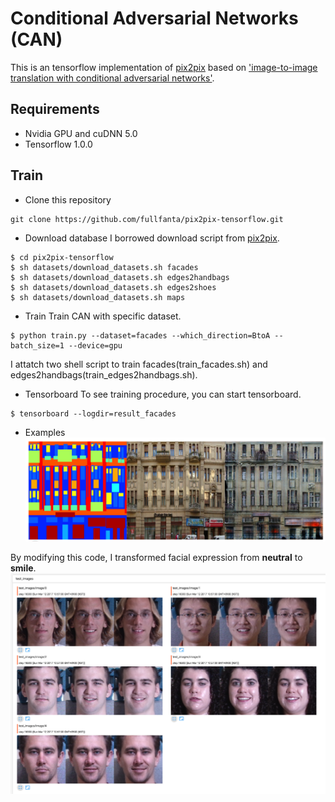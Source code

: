 # Conditional Adversarial Networks (CAN)
This is an tensorflow implementation of [pix2pix](https://github.com/phillipi/pix2pix) based on ['image-to-image translation with conditional adversarial networks'](https://arxiv.org/pdf/1611.07004.pdf).

## Requirements
- Nvidia GPU and cuDNN 5.0
- Tensorflow 1.0.0

## Train
- Clone this repository
```
git clone https://github.com/fullfanta/pix2pix-tensorflow.git
```

- Download database
I borrowed download script from [pix2pix](https://github.com/phillipi/pix2pix).
```
$ cd pix2pix-tensorflow
$ sh datasets/download_datasets.sh facades
$ sh datasets/download_datasets.sh edges2handbags
$ sh datasets/download_datasets.sh edges2shoes
$ sh datasets/download_datasets.sh maps
```

- Train
Train CAN with specific dataset.
```
$ python train.py --dataset=facades --which_direction=BtoA --batch_size=1 --device=gpu
```
I attatch two shell script to train facades(train_facades.sh) and edges2handbags(train_edges2handbags.sh).

- Tensorboard
To see training procedure, you can start tensorboard.
```
$ tensorboard --logdir=result_facades
```

- Examples
![My image](screenshot/screenshot_01.png?raw=true)

By modifying this code, I transformed facial expression from **neutral** to **smile**.
![My image](screenshot/facial_expression_transform_result.png?raw=true)
